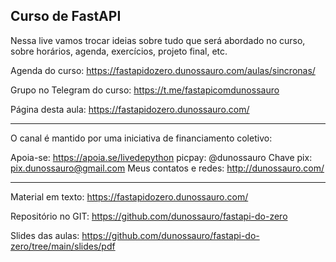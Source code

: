 ## Curso de FastAPI ##

Nessa live vamos trocar ideias sobre tudo que será abordado no curso, sobre horários, agenda, exercícios, projeto final, etc.

Agenda do curso: https://fastapidozero.dunossauro.com/aulas/sincronas/

Grupo no Telegram do curso: https://t.me/fastapicomdunossauro

Página desta aula: https://fastapidozero.dunossauro.com/

-------------------

O canal é mantido por uma iniciativa de financiamento coletivo:

Apoia-se: https://apoia.se/livedepython
picpay: @dunossauro
Chave pix: pix.dunossauro@gmail.com
Meus contatos e redes: http://dunossauro.com/

-------------------

Material em texto: https://fastapidozero.dunossauro.com/

Repositório no GIT: https://github.com/dunossauro/fastapi-do-zero

Slides das aulas: https://github.com/dunossauro/fastapi-do-zero/tree/main/slides/pdf
